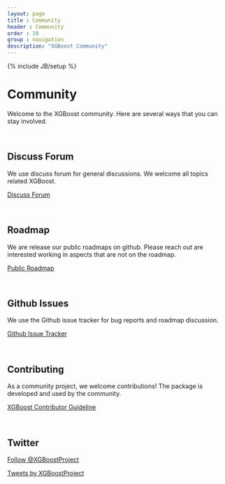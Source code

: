 ```yaml
---
layout: page
title : Community
header : Community
order : 10
group : navigation
description: "XGBoost Community"
---
```


{% include JB/setup %}

# Community

Welcome to the XGBoost community. Here are several ways that you can stay involved.

<br>


## Discuss Forum

We use discuss forum for general discussions. We welcome all topics related XGBoost.

<a href="https://discuss.xgboost.ai" class="link-btn">Discuss Forum</a>

<br>

## Roadmap

We are release our public roadmaps on github.
Please reach out are interested working in aspects that are not on the roadmap.

<a href="https://github.com/dmlc/xgboost/projects/2" class="link-btn">Public Roadmap</a>

<br>


## Github Issues
We use the Github issue tracker for bug reports and roadmap discussion.

<a href="https://github.com/dmlc/xgboost/issues/" class="link-btn">Github Issue Tracker</a>

<br>


## Contributing
As a community project, we welcome contributions!
The package is developed and used by the community.

<a href="https://github.com/dmlc/xgboost/blob/master/doc/how_to/contribute.md" class="link-btn">XGBoost Contributor Guideline</a>

<br>

## Twitter

<a href="https://twitter.com/XGBoostProject?ref_src=twsrc%5Etfw" class="twitter-follow-button" data-show-count="false">Follow @XGBoostProject</a><script async src="https://platform.twitter.com/widgets.js" charset="utf-8"></script>

<a class="twitter-timeline" width="500" height="700" href="https://twitter.com/XGBoostProject?ref_src=twsrc%5Etfw">Tweets by XGBoostProject</a> <script async src="https://platform.twitter.com/widgets.js" charset="utf-8"></script>
